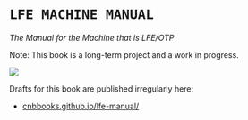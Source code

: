 # `LFE MACHINE MANUAL`

*The Manual for the Machine that is LFE/OTP*

Note: This book is a long-term project and a work in progress.

[![][cover]][cover-large]

Drafts for this book are published irregularly here:

* [cnbbooks.github.io/lfe-manual/](https://cnbbooks.github.io/lfe-manual/)

<!-- Named page links below: /-->

[cover]: src/images/cover.jpg
[cover-large]: src/images/cover-large.jpg
